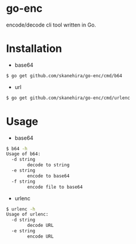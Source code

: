 # go-enc
encode/decode cli tool written in Go.

# Installation
- base64

```sh
$ go get github.com/skanehira/go-enc/cmd/b64
```

- url
```sh
$ go get github.com/skanehira/go-enc/cmd/urlenc
```

# Usage
- base64
```sh
$ b64 -h
Usage of b64:
  -d string
        decode to string
  -e string
        encode to base64
  -f string
        encode file to base64
```

- urlenc
```sh
$ urlenc -h
Usage of urlenc:
  -d string
        decode URL
  -e string
        encode URL
```
